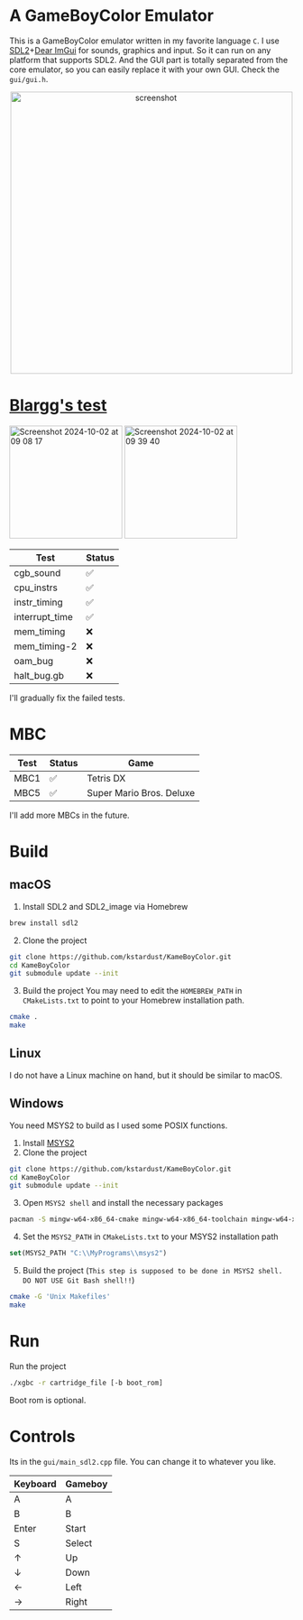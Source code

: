 # A GameBoyColor Emulator
This is a GameBoyColor emulator written in my favorite language `C`. I use [SDL2](https://github.com/libsdl-org/SDL)+[Dear ImGui](https://github.com/ocornut/imgui) for
sounds, graphics and input. So it can run on any platform that supports SDL2. And the GUI part is totally separated from the core emulator, so you can easily
replace it with your own GUI. Check the `gui/gui.h`.

<div style="text-align: center;">
  <img src="https://github.com/user-attachments/assets/b1b2ed18-1986-4619-83d4-64be2433993b" alt="screenshot" width="500"/>
</div>

# [Blargg's test](https://github.com/retrio/gb-test-roms)
<img width="200" alt="Screenshot 2024-10-02 at 09 08 17" src="https://github.com/user-attachments/assets/f7c28897-8fc1-4c48-891f-bc9b9ea366eb">
<img width="200" alt="Screenshot 2024-10-02 at 09 39 40" src="https://github.com/user-attachments/assets/79b92658-bf6e-40ee-8cf3-5009f3f5a331">

| Test | Status |
|----------|----------|
| cgb_sound      | ✅   |
| cpu_instrs     | ✅     |
| instr_timing   | ✅     |
| interrupt_time | ✅   |
| mem_timing     | ❌     |
| mem_timing-2   | ❌     |
| oam_bug        | ❌     |
| halt_bug.gb    | ❌     |


I'll gradually fix the failed tests.

# MBC

| Test | Status | Game |
|----------|----------|----------|
| MBC1      | ✅   | Tetris DX |
| MBC5     | ✅     | Super Mario Bros. Deluxe |


I'll add more MBCs in the future.

# Build
## macOS
1. Install SDL2 and SDL2_image via Homebrew
```bash
brew install sdl2
```
2. Clone the project
```bash
git clone https://github.com/kstardust/KameBoyColor.git
cd KameBoyColor
git submodule update --init
```
3. Build the project
You may need to edit the `HOMEBREW_PATH` in `CMakeLists.txt` to point to your Homebrew installation path.
```bash
cmake .
make
```

## Linux
I do not have a Linux machine on hand, but it should be similar to macOS.

## Windows
You need MSYS2 to build as I used some POSIX functions.
1. Install [MSYS2](https://www.msys2.org/)
2. Clone the project
```bash
git clone https://github.com/kstardust/KameBoyColor.git
cd KameBoyColor
git submodule update --init
```
3. Open `MSYS2 shell` and install the necessary packages
```bash
pacman -S mingw-w64-x86_64-cmake mingw-w64-x86_64-toolchain mingw-w64-x86_64-SDL2
```
4. Set the `MSYS2_PATH` in `CMakeLists.txt` to your MSYS2 installation path
```cmake
set(MSYS2_PATH "C:\\MyPrograms\\msys2")
```
5. Build the project (`This step is supposed to be done in MSYS2 shell. DO NOT USE Git Bash shell!!`)
```bash
cmake -G 'Unix Makefiles'
make
```
# Run
Run the project
```bash
./xgbc -r cartridge_file [-b boot_rom]
```
Boot rom is optional.

# Controls
Its in the `gui/main_sdl2.cpp` file. You can change it to whatever you like.

| Keyboard | Gameboy |
|-----|--------|
| A   | A      |
| B   | B      |
| Enter | Start |
| S   | Select |
| ↑   | Up     |
| ↓   | Down   |
| ←   | Left   |
| →   | Right  |

